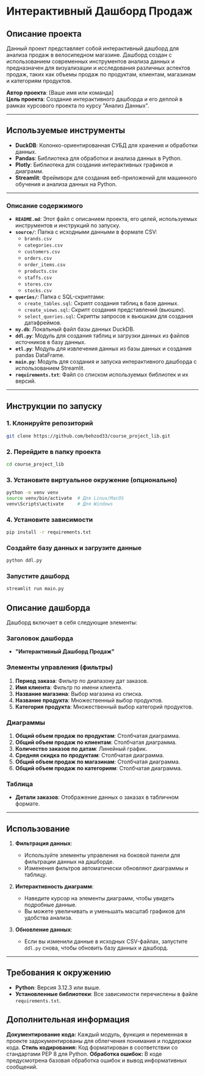 # Интерактивный Дашборд Продаж

## Описание проекта

Данный проект представляет собой интерактивный дашборд для анализа продаж в велосипедном магазине. Дашборд создан с использованием современных инструментов анализа данных и предназначен для визуализации и исследования различных аспектов продаж, таких как объемы продаж по продуктам, клиентам, магазинам и категориям продуктов.

**Автор проекта**: [Ваше имя или команда]  
**Цель проекта**: Создание интерактивного дашборда и его деплой в рамках курсового проекта по курсу "Анализ Данных".

---

## Используемые инструменты

- **DuckDB**: Колонко-ориентированная СУБД для хранения и обработки данных.
- **Pandas**: Библиотека для обработки и анализа данных в Python.
- **Plotly**: Библиотека для создания интерактивных графиков и диаграмм.
- **Streamlit**: Фреймворк для создания веб-приложений для машинного обучения и анализа данных на Python.

---

### Описание содержимого

- **`README.md`**: Этот файл с описанием проекта, его целей, используемых инструментов и инструкций по запуску.
- **`source/`**: Папка с исходными данными в формате CSV:
  - `brands.csv`
  - `categories.csv`
  - `customers.csv`
  - `orders.csv`
  - `order_items.csv`
  - `products.csv`
  - `staffs.csv`
  - `stores.csv`
  - `stocks.csv`
- **`queries/`**: Папка с SQL-скриптами:
  - `create_tables.sql`: Скрипт создания таблиц в базе данных.
  - `create_views.sql`: Скрипт создания представлений (вьюшек).
  - `select_queries.sql`: Скрипты запросов к вьюшкам для создания датафреймов.
- **`my.db`**: Локальный файл базы данных DuckDB.
- **`ddl.py`**: Модуль для создания таблиц и загрузки данных из файлов источников в базу данных.
- **`etl.py`**: Модуль для извлечения данных из базы данных и создания pandas DataFrame.
- **`main.py`**: Модуль для создания и запуска интерактивного дашборда с использованием Streamlit.
- **`requirements.txt`**: Файл со списком используемых библиотек и их версий.

---

## Инструкции по запуску

### 1. Клонируйте репозиторий

```bash
git clone https://github.com/behzod33/course_project_lib.git
```

### 2. Перейдите в папку проекта

```bash
cd course_project_lib
```

### 3. Установите виртуальное окружение (опционально)

```bash
python -m venv venv
source venv/bin/activate  # Для Linux/MacOS
venv\Scripts\activate     # Для Windows
```

### 4. Установите зависимости

```bash
pip install -r requirements.txt
```

### Создайте базу данных и загрузите данные

```bash
python ddl.py
```

### Запустите дашборд

```bash
streamlit run main.py
```

## Описание дашборда

Дашборд включает в себя следующие элементы:

### Заголовок дашборда

- **"Интерактивный Дашборд Продаж"**

### Элементы управления (фильтры)

1. **Период заказа**: Фильтр по диапазону дат заказов.
2. **Имя клиента**: Фильтр по имени клиента.
3. **Название магазина**: Выбор магазина из списка.
4. **Название продукта**: Множественный выбор продуктов.
5. **Категория продукта**: Множественный выбор категорий продуктов.

### Диаграммы

1. **Общий объем продаж по продуктам**: Столбчатая диаграмма.
2. **Общий объем продаж по клиентам**: Столбчатая диаграмма.
3. **Количество заказов по датам**: Линейный график.
4. **Средняя скидка по продуктам**: Столбчатая диаграмма.
5. **Общий объем продаж по магазинам**: Столбчатая диаграмма.
6. **Общий объем продаж по категориям**: Столбчатая диаграмма.

### Таблица

- **Детали заказов**: Отображение данных о заказах в табличном формате.

---

## Использование

1. **Фильтрация данных**:
   - Используйте элементы управления на боковой панели для фильтрации данных на дашборде.
   - Изменения фильтров автоматически обновляют диаграммы и таблицу.

2. **Интерактивность диаграмм**:
   - Наведите курсор на элементы диаграмм, чтобы увидеть подробные данные.
   - Вы можете увеличивать и уменьшать масштаб графиков для удобства анализа.

3. **Обновление данных**:
   - Если вы изменили данные в исходных CSV-файлах, запустите `ddl.py` снова, чтобы обновить базу данных и дашборд.

---

## Требования к окружению

- **Python**: Версия 3.12.3 или выше.
- **Установленные библиотеки**: Все зависимости перечислены в файле `requirements.txt`.

## Дополнительная информация

**Документирование кода:** Каждый модуль, функция и переменная в проекте задокументированы для облегчения понимания и поддержки кода.
**Стиль кодирования:** Код форматирован в соответствии со стандартами PEP 8 для Python.
**Обработка ошибок:** В коде предусмотрена базовая обработка ошибок и вывод информативных сообщений.
